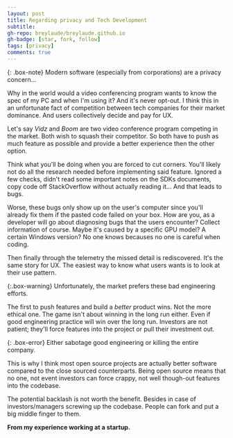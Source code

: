```yaml
---
layout: post
title: Regarding privacy and Tech Development
subtitle: 
gh-repo: breylaude/breylaude.github.io
gh-badge: [star, fork, follow]
tags: [privacy]
comments: true
---
```


{: .box-note}
Modern software (especially from corporations) are a privacy concern...

Why in the world would a video conferencing program wants to know the spec of my PC and when I'm using it? And it's never opt-out. I think this in an unfortunate fact of competition between tech companies for their market dominance. And users collectively decide and pay for UX.

Let's say *Vidz* and *Boom* are two video conference program competing in the market. Both wish to squash their competitor. So both have to push as much feature as possible and provide a better experience then the other option. 

Think what you'll be doing when you are forced to cut corners. You'll likely not do all the research needed before implementing said feature. Ignored a few checks, didn't read some important notes on the SDKs documents, copy code off StackOverflow without actually reading it... And that leads to bugs. 

Worse, these bugs only show up on the user's computer since you'll already fix them if the pasted code failed on your box. How are you, as a developer will go about diagnosing bugs that the users encounter? Collect information of course. Maybe it's caused by a specific GPU model? A certain Windows version? No one knows becauses no one is careful when coding. 

Then finally through the telemetry the missed detail is rediscovered. It's the same story for UX. The easiest way to know what users wants is to look at their use pattern.

{:.box-warning}
Unfortunately, the market prefers these bad engineering efforts. 

The first to push features and build a *better* product wins. Not the more ethical one. The game isn't about winning in the long run either. Even if good engineering practice will win over the long run. Investors are not patient; they'll force features into the project or pull their investment out. 

{: .box-error}
Either sabotage good engineering or killing the entire company.

This is why I think most open source projects are actually better software compared to the close sourced counterparts. Being open source means that no one, not event investors can force crappy, not well though-out features into the codebase. 

The potential backlash is not worth the benefit. Besides in case of investors/managers screwing up the codebase. People can fork and put a big middle finger to them.

**From my experience working at a startup.**
